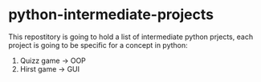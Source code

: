 # python-intermediate-projects
This repostitory is going to hold a list of intermediate python prjects, each project is going to be specific for a concept in python:
1. Quizz game -> OOP
2. Hirst game -> GUI
